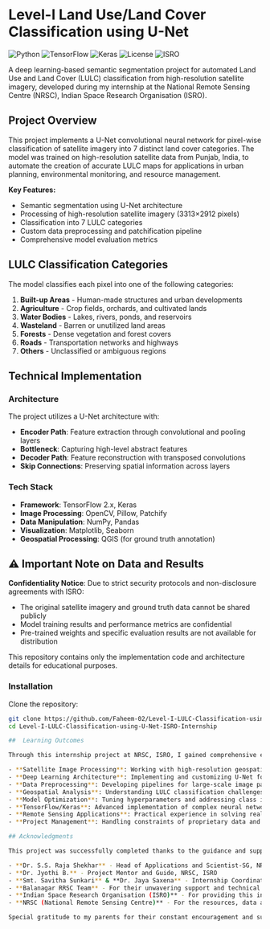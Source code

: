 # Level-I Land Use/Land Cover Classification using U-Net

![Python](https://img.shields.io/badge/Python-3.8%2B-orange)
![TensorFlow](https://img.shields.io/badge/TensorFlow-2.8%2B-blue)
![Keras](https://img.shields.io/badge/Keras-Deep%20Learning-yellow)
![License](https://img.shields.io/badge/License-Apache%202.0-green)
![ISRO](https://img.shields.io/badge/Project-ISRO%20Internship-purple)

A deep learning-based semantic segmentation project for automated Land Use and Land Cover (LULC) classification from high-resolution satellite imagery, developed during my internship at the National Remote Sensing Centre (NRSC), Indian Space Research Organisation (ISRO).

##  Project Overview

This project implements a U-Net convolutional neural network for pixel-wise classification of satellite imagery into 7 distinct land cover categories. The model was trained on high-resolution satellite data from Punjab, India, to automate the creation of accurate LULC maps for applications in urban planning, environmental monitoring, and resource management.

**Key Features:**
- Semantic segmentation using U-Net architecture
- Processing of high-resolution satellite imagery (3313×2912 pixels)
- Classification into 7 LULC categories
- Custom data preprocessing and patchification pipeline
- Comprehensive model evaluation metrics

##  LULC Classification Categories

The model classifies each pixel into one of the following categories:
1. **Built-up Areas** - Human-made structures and urban developments
2. **Agriculture** - Crop fields, orchards, and cultivated lands
3. **Water Bodies** - Lakes, rivers, ponds, and reservoirs
4. **Wasteland** - Barren or unutilized land areas
5. **Forests** - Dense vegetation and forest covers
6. **Roads** - Transportation networks and highways
7. **Others** - Unclassified or ambiguous regions

## Technical Implementation

### Architecture
The project utilizes a U-Net architecture with:
- **Encoder Path**: Feature extraction through convolutional and pooling layers
- **Bottleneck**: Capturing high-level abstract features
- **Decoder Path**: Feature reconstruction with transposed convolutions
- **Skip Connections**: Preserving spatial information across layers

### Tech Stack
- **Framework**: TensorFlow 2.x, Keras
- **Image Processing**: OpenCV, Pillow, Patchify
- **Data Manipulation**: NumPy, Pandas
- **Visualization**: Matplotlib, Seaborn
- **Geospatial Processing**: QGIS (for ground truth annotation)

## ⚠️ Important Note on Data and Results

**Confidentiality Notice**: 
Due to strict security protocols and non-disclosure agreements with ISRO:
- The original satellite imagery and ground truth data cannot be shared publicly
- Model training results and performance metrics are confidential
- Pre-trained weights and specific evaluation results are not available for distribution

This repository contains only the implementation code and architecture details for educational purposes.

### Installation
Clone the repository:
```bash
git clone https://github.com/Faheem-02/Level-I-LULC-Classification-using-U-Net-ISRO-Internship.git
cd Level-I-LULC-Classification-using-U-Net-ISRO-Internship

##  Learning Outcomes

Through this internship project at NRSC, ISRO, I gained comprehensive expertise in:

- **Satellite Image Processing**: Working with high-resolution geospatial data from Bhuvan Panchayat platform
- **Deep Learning Architecture**: Implementing and customizing U-Net for semantic segmentation tasks
- **Data Preprocessing**: Developing pipelines for large-scale image patchification and normalization
- **Geospatial Analysis**: Understanding LULC classification challenges and applications
- **Model Optimization**: Tuning hyperparameters and addressing class imbalance issues
- **TensorFlow/Keras**: Advanced implementation of complex neural networks
- **Remote Sensing Applications**: Practical experience in solving real-world environmental monitoring problems
- **Project Management**: Handling constraints of proprietary data and security protocols

## Acknowledgments

This project was successfully completed thanks to the guidance and support of:

- **Dr. S.S. Raja Shekhar** - Head of Applications and Scientist-SG, NRSC, ISRO
- **Dr. Jyothi B.** - Project Mentor and Guide, NRSC, ISRO  
- **Smt. Savitha Sunkari** & **Dr. Jaya Saxena** - Internship Coordinators, NRSC
- **Balanagar RRSC Team** - For their unwavering support and technical assistance
- **Indian Space Research Organisation (ISRO)** - For providing this incredible opportunity
- **NRSC (National Remote Sensing Centre)** - For the resources, data access, and workstations

Special gratitude to my parents for their constant encouragement and support throughout this journey.
